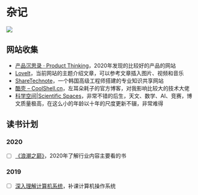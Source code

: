 # 杂记


![](https://cdn.pixabay.com/photo/2015/04/20/13/17/book-731199_960_720.jpg)

## 网站收集

- [产品沉思录 · Product Thinking](https://pmthinking.com/)，2020年发现的比较好的产品的网站
- [LoveIt](https://hugoloveit.com/zh-cn/)，当前网站的主题介绍文章，可以参考文章插入图片、视频和音乐
- [ShareTechnote](http://www.sharetechnote.com/)，一个韩国高级工程师搭建的专业知识共享网站
- [酷壳 – CoolShell.cn](https://coolshell.cn/)，左耳朵耗子的官方博客，对我影响比较大的技术大佬
- [科学空间|Scientific Spaces](https://spaces.ac.cn/)，非常不错的后生，天文、数学、AI、竞赛，博文质量极高，在这么小的年龄以十年的尺度更新不辍，非常难得


## 读书计划
### 2020
- [ ] [《浪潮之巅》](https://book.douban.com/subject/33474750/)，2020年了解行业内容主要看的书
### 2019
- [ ] [深入理解计算机系统](https://book.douban.com/subject/26912767/)，补课计算机操作系统
